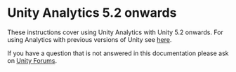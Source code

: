 Unity Analytics 5.2 onwards
===============

These instructions cover using Unity Analytics with Unity 5.2 onwards. For using Analytics with previous versions of Unity see [here](UnityAnalyticsSDK).

If you have a question that is not answered in this documentation please ask on [Unity Forums](http://forum.unity3d.com/forums/unity-analytics-beta.81/ ). 

